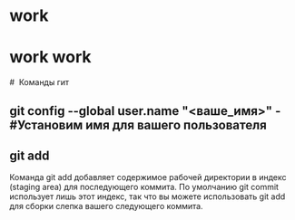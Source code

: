 # work
# work work 
#  Команды гит

 ## git config --global user.name "<ваше_имя>" - #Установим имя для вашего пользователя
 ## git add
Команда git add добавляет содержимое рабочей директории в индекс (staging area) для последующего коммита. По умолчанию git commit использует лишь этот индекс, так что вы можете использовать git add для сборки слепка вашего следующего коммита.


